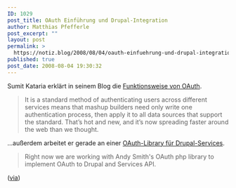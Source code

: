 ```yaml
---
ID: 1029
post_title: OAuth Einführung und Drupal-Integration
author: Matthias Pfefferle
post_excerpt: ""
layout: post
permalink: >
  https://notiz.blog/2008/08/04/oauth-einfuehrung-und-drupal-integration/
published: true
post_date: 2008-08-04 19:30:32
---
```

<!-- wp:paragraph -->
<p>Sumit Kataria erklärt in seinem Blog die <a href="http://www.sumitk.net/oauth_general_introduction">Funktionsweise von OAuth</a>.</p>
<!-- /wp:paragraph -->

<!-- wp:quote -->
<blockquote class="wp-block-quote">
	<p>It is a standard method of authenticating users across different services means that mashup builders need only write one authentication process, then apply it to all data sources that support the standard. That’s hot and new, and it’s now spreading faster around the web than we thought.</p>
</blockquote>
<!-- /wp:quote -->

<!-- wp:paragraph -->
<p>...außerdem arbeitet er gerade an einer <a href="http://www.sumitk.net/oauth_to_drupal_and_servicesAPI">OAuth-Library für Drupal-Services</a>.</p>
<!-- /wp:paragraph -->

<!-- wp:quote -->
<blockquote class="wp-block-quote">
	<p>Right now we are working with Andy Smith's OAuth php library to implement OAuth to Drupal and Services API.</p>
</blockquote>
<!-- /wp:quote -->

<!-- wp:paragraph -->
<p>(<a href="http://www.guymon.de/wordpress/2008/08/04/oauth-einfuehrung/">via</a>)</p>
<!-- /wp:paragraph -->